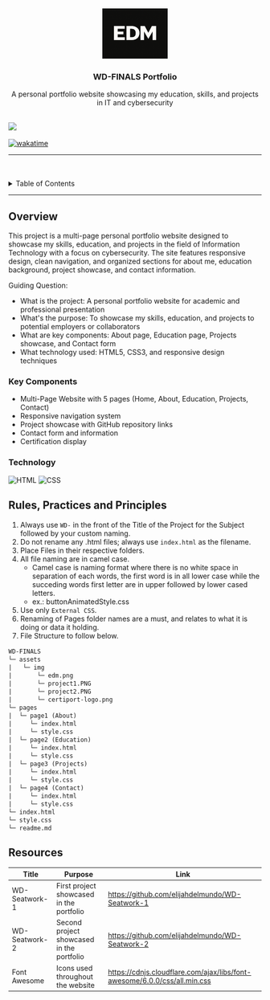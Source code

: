 <a name="readme-top">

<br/>

<br />
<div align="center">
  <a href="https://github.com/elijahdelmundo/">
    <img src="./assets/img/edm.png" alt="EDM" width="130" height="100">
  </a>
  <h3 align="center">WD-FINALS Portfolio</h3>
</div>
<div align="center">
  A personal portfolio website showcasing my education, skills, and projects in IT and cybersecurity
</div>

<br />

![](https://visit-counter.vercel.app/counter.png?page=elijahdelmundo/WD-FINALS)

[![wakatime](https://wakatime.com/badge/user/018dd99a-4985-4f98-8216-6ca6fe2ce0f8/project/63501637-9a31-42f0-960d-4d0ab47977f8.svg)](https://wakatime.com/badge/user/018dd99a-4985-4f98-8216-6ca6fe2ce0f8/project/63501637-9a31-42f0-960d-4d0ab47977f8)

---

<br />
<br />

<details>
  <summary>Table of Contents</summary>
  <ol>
    <li>
      <a href="#overview">Overview</a>
      <ol>
        <li>
          <a href="#key-components">Key Components</a>
        </li>
        <li>
          <a href="#technology">Technology</a>
        </li>
      </ol>
    </li>
    <li>
      <a href="#rule,-practices-and-principles">Rules, Practices and Principles</a>
    </li>
    <li>
      <a href="#resources">Resources</a>
    </li>
  </ol>
</details>

---

## Overview

This project is a multi-page personal portfolio website designed to showcase my skills, education, and projects in the field of Information Technology with a focus on cybersecurity. The site features responsive design, clean navigation, and organized sections for about me, education background, project showcase, and contact information.

Guiding Question:
- What is the project: A personal portfolio website for academic and professional presentation
- What's the purpose: To showcase my skills, education, and projects to potential employers or collaborators
- What are key components: About page, Education page, Projects showcase, and Contact form
- What technology used: HTML5, CSS3, and responsive design techniques

### Key Components
- Multi-Page Website with 5 pages (Home, About, Education, Projects, Contact)
- Responsive navigation system
- Project showcase with GitHub repository links
- Contact form and information
- Certification display

### Technology
![HTML](https://img.shields.io/badge/HTML-E34F26?style=for-the-badge&logo=html5&logoColor=white)
![CSS](https://img.shields.io/badge/CSS-1572B6?style=for-the-badge&logo=css3&logoColor=white)


## Rules, Practices and Principles
1. Always use `WD-` in the front of the Title of the Project for the Subject followed by your custom naming.
2. Do not rename any .html files; always use `index.html` as the filename.
3. Place Files in their respective folders.
4. All file naming are in camel case.
   - Camel case is naming format where there is no white space in separation of each words, the first word is in all lower case while the succeding words first letter are in upper followed by lower cased letters.
   - ex.: buttonAnimatedStyle.css
5. Use only `External CSS`.
6. Renaming of Pages folder names are a must, and relates to what it is doing or data it holding.
7. File Structure to follow below.

```
WD-FINALS
└─ assets
|   └─ img
|       └─ edm.png
|       └─ project1.PNG
|       └─ project2.PNG
|       └─ certiport-logo.png
└─ pages
|  └─ page1 (About)
|     └─ index.html
|     └─ style.css
|  └─ page2 (Education)
|     └─ index.html
|     └─ style.css
|  └─ page3 (Projects)
|     └─ index.html
|     └─ style.css
|  └─ page4 (Contact)
|     └─ index.html
|     └─ style.css
└─ index.html
└─ style.css
└─ readme.md
```

## Resources

| Title | Purpose | Link |
|-|-|-|
| WD-Seatwork-1 | First project showcased in the portfolio | https://github.com/elijahdelmundo/WD-Seatwork-1 |
| WD-Seatwork-2 | Second project showcased in the portfolio | https://github.com/elijahdelmundo/WD-Seatwork-2 |
| Font Awesome | Icons used throughout the website | https://cdnjs.cloudflare.com/ajax/libs/font-awesome/6.0.0/css/all.min.css |

